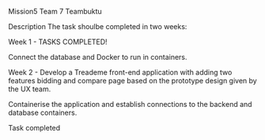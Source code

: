 Mission5
Team 7 Teambuktu

Description
The task shoulbe completed in two weeks:

Week 1 - TASKS COMPLETED!

Connect the database and Docker  to run in containers. 

Week 2 - 
 Develop a Treademe front-end application with adding two features bidding and compare page based on the prototype design given by the UX team.

 Containerise the application and establish connections to the backend and database containers.

Task completed

